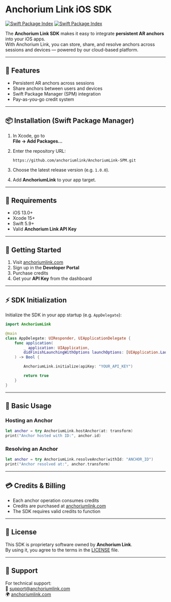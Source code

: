 # Anchorium Link iOS SDK

[![Swift Package Index](https://img.shields.io/endpoint?url=https%3A%2F%2Fswiftpackageindex.com%2Fapi%2Fpackages%2Fanchoriumlink%2FAnchoriumLink-SPM%2Fbadge%3Ftype%3Dswift-versions)](https://swiftpackageindex.com/anchoriumlink/AnchoriumLink-SPM)
[![Swift Package Index](https://img.shields.io/endpoint?url=https%3A%2F%2Fswiftpackageindex.com%2Fapi%2Fpackages%2Fanchoriumlink%2FAnchoriumLink-SPM%2Fbadge%3Ftype%3Dplatforms)](https://swiftpackageindex.com/anchoriumlink/AnchoriumLink-SPM)

The **Anchorium Link SDK** makes it easy to integrate **persistent AR anchors** into your iOS apps.  
With Anchorium Link, you can store, share, and resolve anchors across sessions and devices — powered by our cloud-based platform.  

---

## 🚀 Features
- Persistent AR anchors across sessions  
- Share anchors between users and devices  
- Swift Package Manager (SPM) integration  
- Pay-as-you-go credit system  

---

## 📦 Installation (Swift Package Manager)

1. In Xcode, go to  
   **File → Add Packages…**  

2. Enter the repository URL:  

   ```
   https://github.com/anchoriumlink/AnchoriumLink-SPM.git
   ```

3. Choose the latest release version (e.g. `1.0.0`).  

4. Add **AnchoriumLink** to your app target.  

---

## 📝 Requirements
- iOS 13.0+  
- Xcode 15+  
- Swift 5.9+  
- Valid **Anchorium Link API Key**  

---

## 🔑 Getting Started
1. Visit [anchoriumlink.com](https://anchoriumlink.com)  
2. Sign up in the **Developer Portal**  
3. Purchase credits  
4. Get your **API Key** from the dashboard  

---

## ⚡ SDK Initialization
Initialize the SDK in your app startup (e.g. `AppDelegate`):  

```swift
import AnchoriumLink

@main
class AppDelegate: UIResponder, UIApplicationDelegate {
    func application(
        _ application: UIApplication,
        didFinishLaunchingWithOptions launchOptions: [UIApplication.LaunchOptionsKey: Any]?
    ) -> Bool {

        AnchoriumLink.initialize(apiKey: "YOUR_API_KEY")

        return true
    }
}
```

---

## 📖 Basic Usage

### Hosting an Anchor
```swift
let anchor = try AnchoriumLink.hostAnchor(at: transform) 
print("Anchor hosted with ID:", anchor.id)
```

### Resolving an Anchor
```swift
let anchor = try AnchoriumLink.resolveAnchor(withId: "ANCHOR_ID")
print("Anchor resolved at:", anchor.transform)
```

---

## 💳 Credits & Billing
- Each anchor operation consumes credits  
- Credits are purchased at [anchoriumlink.com](https://anchoriumlink.com)  
- The SDK requires valid credits to function  

---

## 📄 License
This SDK is proprietary software owned by **Anchorium Link**.  
By using it, you agree to the terms in the [LICENSE](./LICENSE) file.  

---

## 🤝 Support
For technical support:  
📧 support@anchoriumlink.com  
🌍 [anchoriumlink.com](https://anchoriumlink.com)  
